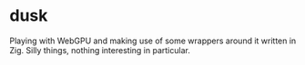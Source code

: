 # dusk

Playing with WebGPU and making use of some wrappers around it written in Zig. Silly things, nothing interesting in particular.
